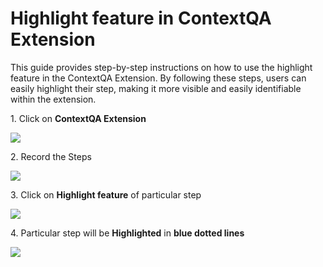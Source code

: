 
# Highlight feature in ContextQA Extension

This guide provides step-by-step instructions on how to use the highlight feature in the ContextQA Extension. By following these steps, users can easily highlight their step, making it more visible and easily identifiable within the extension.

1\. Click on **ContextQA Extension**

![](https://ajeuwbhvhr.cloudimg.io/colony-recorder.s3.amazonaws.com/files/2024-03-01/1ca336bd-3d18-4822-a800-ec0f6e20c874/ascreenshot.jpeg?tl_px=544,0&br_px=1920,769&force_format=png&width=1120.0&wat=1&wat_opacity=0.7&wat_gravity=northwest&wat_url=https://colony-recorder.s3.us-west-1.amazonaws.com/images/watermarks/FB923C_standard.png&wat_pad=891,35)


2\. Record the Steps

![](https://ajeuwbhvhr.cloudimg.io/colony-recorder.s3.amazonaws.com/files/2024-03-01/a41b22fe-776c-4af2-b15d-af3de1cd5733/user_cropped_screenshot.jpeg?tl_px=200,0&br_px=1920,961&force_format=png&width=1120.0&wat=1&wat_opacity=0.7&wat_gravity=northwest&wat_url=https://colony-recorder.s3.us-west-1.amazonaws.com/images/watermarks/FB923C_standard.png&wat_pad=818,262)


3\. Click on **Highlight feature** of particular step

![](https://ajeuwbhvhr.cloudimg.io/colony-recorder.s3.amazonaws.com/files/2024-03-01/0834d4f6-bf33-4c92-836f-6326f8393b6a/user_cropped_screenshot.jpeg?tl_px=200,0&br_px=1920,961&force_format=png&width=1120.0&wat=1&wat_opacity=0.7&wat_gravity=northwest&wat_url=https://colony-recorder.s3.us-west-1.amazonaws.com/images/watermarks/FB923C_standard.png&wat_pad=975,256)


4\. Particular step will be **Highlighted** in **blue dotted lines**

![](https://ajeuwbhvhr.cloudimg.io/colony-recorder.s3.amazonaws.com/files/2024-03-01/36df3f2f-71a0-4b40-ac40-0e158c90cac3/user_cropped_screenshot.jpeg?tl_px=0,118&br_px=1719,1080&force_format=png&width=1120.0&wat=1&wat_opacity=0.7&wat_gravity=northwest&wat_url=https://colony-recorder.s3.us-west-1.amazonaws.com/images/watermarks/FB923C_standard.png&wat_pad=462,285)







